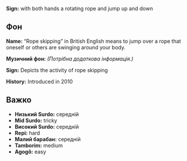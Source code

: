 **Sign:** with both hands a rotating rope and jump up and down

## Фон

**Name:** “Rope skipping” in British English means to jump over a rope that
oneself or others are swinging around your body.

**Музичний фон:** *(Потрібна додаткова інформація.)*

**Sign:** Depicts the activity of rope skipping

**History:** Introduced in 2010

## Важко

* **Низький Surdo:** середній
* **Mid Surdo:** tricky
* **Високий Surdo:** середній
* **Repi:** hard
* **Малий барабан:** середній
* **Tamborim:** medium
* **Agogô:** easy
